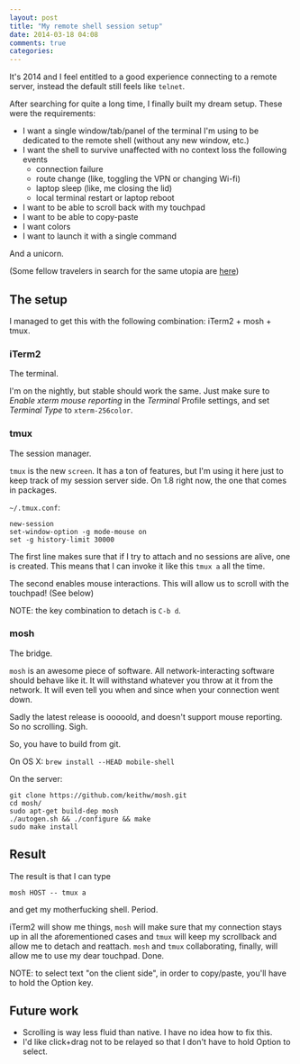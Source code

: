 ```yaml
---
layout: post
title: "My remote shell session setup"
date: 2014-03-18 04:08
comments: true
categories: 
---
```


It's 2014 and I feel entitled to a good experience connecting to a remote server, instead the default still feels like `telnet`.

After searching for quite a long time, I finally built my dream setup. These were the requirements:

* I want a single window/tab/panel of the terminal I'm using to be dedicated to the remote shell (without any new window, etc.)
* I want the shell to survive unaffected with no context loss the following events
	* connection failure
	* route change (like, toggling the VPN or changing Wi-fi)
	* laptop sleep (like, me closing the lid)
	* local terminal restart or laptop reboot
* I want to be able to scroll back with my touchpad
* I want to be able to copy-paste
* I want colors
* I want to launch it with a single command

And a unicorn.

<!-- more -->

(Some fellow travelers in search for the same utopia are [here]())

## The setup

I managed to get this with the following combination: iTerm2 + mosh + tmux.

### iTerm2

The terminal.

I'm on the nightly, but stable should work the same. Just make sure to *Enable xterm mouse reporting* in the *Terminal* Profile settings, and set *Terminal Type* to `xterm-256color`.

### tmux

The session manager.

`tmux` is the new `screen`. It has a ton of features, but I'm using it here just to keep track of my session server side. On 1.8 right now, the one that comes in packages.

`~/.tmux.conf`:

```
new-session
set-window-option -g mode-mouse on
set -g history-limit 30000
```

The first line makes sure that if I try to attach and no sessions are alive, one is created. This means that I can invoke it like this `tmux a` all the time.

The second enables mouse interactions. This will allow us to scroll with the touchpad! (See below)

NOTE: the key combination to detach is `C-b d`.

### mosh

The bridge.

`mosh` is an awesome piece of software. All network-interacting software should behave like it. It will withstand whatever you throw at it from the network. It will even tell you when and since when your connection went down.

Sadly the latest release is ooooold, and doesn't support mouse reporting. So no scrolling. Sigh.

So, you have to build from git.

On OS X: `brew install --HEAD mobile-shell`

On the server:

```
git clone https://github.com/keithw/mosh.git
cd mosh/
sudo apt-get build-dep mosh
./autogen.sh && ./configure && make
sudo make install
```

## Result

The result is that I can type

```
mosh HOST -- tmux a
```

and get my motherfucking shell. Period.

iTerm2 will show me things, `mosh` will make sure that my connection stays up in all the aforementioned cases and `tmux` will keep my scrollback and allow me to detach and reattach. `mosh` and `tmux` collaborating, finally, will allow me to use my dear touchpad. Done.

NOTE: to select text "on the client side", in order to copy/paste, you'll have to hold the Option key.

## Future work

* Scrolling is way less fluid than native. I have no idea how to fix this.
* I'd like click+drag not to be relayed so that I don't have to hold Option to select.